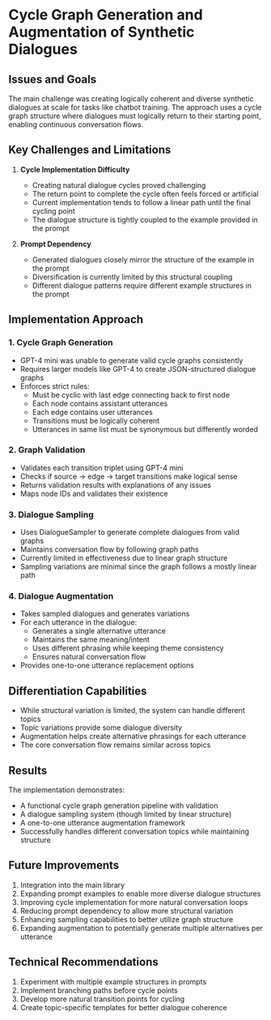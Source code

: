 # Cycle Graph Generation and Augmentation of Synthetic Dialogues

## Issues and Goals

The main challenge was creating logically coherent and diverse synthetic dialogues at scale for tasks like chatbot training. The approach uses a cycle graph structure where dialogues must logically return to their starting point, enabling continuous conversation flows.

## Key Challenges and Limitations

1. **Cycle Implementation Difficulty**
   - Creating natural dialogue cycles proved challenging
   - The return point to complete the cycle often feels forced or artificial
   - Current implementation tends to follow a linear path until the final cycling point
   - The dialogue structure is tightly coupled to the example provided in the prompt

2. **Prompt Dependency**
   - Generated dialogues closely mirror the structure of the example in the prompt
   - Diversification is currently limited by this structural coupling
   - Different dialogue patterns require different example structures in the prompt

## Implementation Approach

### 1. Cycle Graph Generation
- GPT-4 mini was unable to generate valid cycle graphs consistently
- Requires larger models like GPT-4 to create JSON-structured dialogue graphs
- Enforces strict rules:
  - Must be cyclic with last edge connecting back to first node
  - Each node contains assistant utterances
  - Each edge contains user utterances  
  - Transitions must be logically coherent
  - Utterances in same list must be synonymous but differently worded

### 2. Graph Validation 
- Validates each transition triplet using GPT-4 mini
- Checks if source -> edge -> target transitions make logical sense
- Returns validation results with explanations of any issues
- Maps node IDs and validates their existence

### 3. Dialogue Sampling
- Uses DialogueSampler to generate complete dialogues from valid graphs
- Maintains conversation flow by following graph paths
- Currently limited in effectiveness due to linear graph structure
- Sampling variations are minimal since the graph follows a mostly linear path

### 4. Dialogue Augmentation
- Takes sampled dialogues and generates variations
- For each utterance in the dialogue:
  - Generates a single alternative utterance
  - Maintains the same meaning/intent
  - Uses different phrasing while keeping theme consistency
  - Ensures natural conversation flow
- Provides one-to-one utterance replacement options

## Differentiation Capabilities

- While structural variation is limited, the system can handle different topics
- Topic variations provide some dialogue diversity
- Augmentation helps create alternative phrasings for each utterance
- The core conversation flow remains similar across topics

## Results

The implementation demonstrates:
- A functional cycle graph generation pipeline with validation
- A dialogue sampling system (though limited by linear structure)
- A one-to-one utterance augmentation framework
- Successfully handles different conversation topics while maintaining structure

## Future Improvements

1. Integration into the main library
2. Expanding prompt examples to enable more diverse dialogue structures
3. Improving cycle implementation for more natural conversation loops
4. Reducing prompt dependency to allow more structural variation
5. Enhancing sampling capabilities to better utilize graph structure
6. Expanding augmentation to potentially generate multiple alternatives per utterance

## Technical Recommendations

1. Experiment with multiple example structures in prompts
2. Implement branching paths before cycle points
3. Develop more natural transition points for cycling
4. Create topic-specific templates for better dialogue coherence
